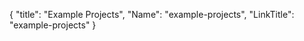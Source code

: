 {
    "title": "Example Projects",
    "Name": "example-projects",
    "LinkTitle": "example-projects"
}